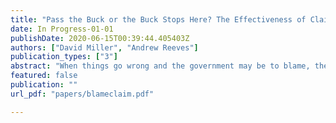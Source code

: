 ```yaml
---
title: "Pass the Buck or the Buck Stops Here? The Effectiveness of Claiming and Deflecting Blame by Elected Executives"
date: In Progress-01-01
publishDate: 2020-06-15T00:39:44.405403Z
authors: ["David Miller", "Andrew Reeves"]
publication_types: ["3"]
abstract: "When things go wrong and the government may be to blame, the public reputations of elected executives are vulnerable. Because attribution of responsibility is often not straightfor- ward, elected executives can influence citizens’ evaluations of their performance by means of presentational strategies, or explanatory frames which describe their own roles in the manage- ment of the crisis. We examine the effectiveness of two ubiquitous presentational strategies: blame claiming, where the executive accepts responsibility, and blame deflecting, where the ex- ecutive shifts blame to others (especially bureaucrats). Using survey experiments incorporating stylized and real-world stimuli, we find that blame claiming is more effective than blame de- flecting at managing public support in the aftermath of a crisis. In investigating the underlying mechanism, we find that blame claiming creates more favorable views of an executive’s character valence. While elected executives are better off avoiding crises, we find that when they occur, “stopping the buck” is a superior strategy to deflecting blame."
featured: false
publication: ""
url_pdf: "papers/blameclaim.pdf"

---
```



